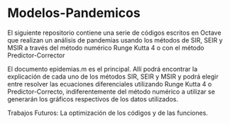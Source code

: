 # Modelos-Pandemicos
El siguiente repositorio contiene una serie de códigos escritos en Octave que realizan un análisis de pandemias usando los métodos de SIR, SEIR y MSIR a través del método numérico Runge Kutta 4 o con el método Predictor-Corrector

El documento epidemias.m es el principal. Allí podrá encontrar la explicación de cada uno de los métodos SIR, SEIR y MSIR y podrá elegir entre resolver las ecuaciones diferenciales utilizando Runge Kutta 4 o Predictor-Correcto, indiferentemente del método numérico a utilizar se generarán los gráficos respectivos de los datos utilizados.


Trabajos Futuros:
La optimización de los códigos y de las funciones. 
